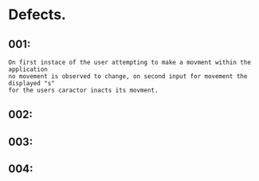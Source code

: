   
# Defects.  
  
## 001:
    On first instace of the user attempting to make a movment within the application  
    no movement is observed to change, on second input for movement the displayed "s"  
    for the users caractor inacts its movment. 
## 002:  
## 003:  
## 004:
